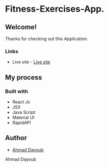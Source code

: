 # Fitness-Exercises-App.

## Welcome! 
Thanks for checking out this Application.

### Links
- Live site - [Live site](https://64b5741a7c737b2d56ea926b--ornate-chebakia-6cffa4.netlify.app/)

## My process

### Built with

- React Js
- JSX
- Java Script
- Material UI
- RapidAPI

## Author
- [Ahmad Dayoub](https://www.linkedin.com/in/ahmad-dayoub-/)


Ahmad Dayoub
